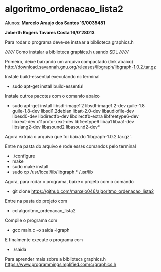 # algoritmo_ordenacao_lista2

Alunos:
**Marcelo Araujo dos Santos     16/0035481**

**Joberth Rogers Tavares Costa  16/0128013**


Para rodar o programa deve-se instalar a biblioteca graphics.h

*//////*  Como instalar a biblioteca graphics.h usando SDL  *//////*

Primeiro, deixe baixando um arquivo compactado (link abaixo)
http://download.savannah.gnu.org/releases/libgraph/libgraph-1.0.2.tar.gz


Instale build-essential executando no terminal
- sudo apt-get install build-essential

Instale outros pacotes com o comando abaixo
- sudo apt-get install libsdl-image1.2 libsdl-image1.2-dev guile-1.8 \
  guile-1.8-dev libsdl1.2debian libart-2.0-dev libaudiofile-dev \
  libesd0-dev libdirectfb-dev libdirectfb-extra libfreetype6-dev \
  libxext-dev x11proto-xext-dev libfreetype6 libaa1 libaa1-dev \
  libslang2-dev libasound2 libasound2-dev*

Agora extraia o arquivo que foi baixado 'libgraph-1.0.2.tar.gz'.

Entre na pasta do arquivo e rode esses comandos pelo terminal
- ./configure
- make
- sudo make install
- sudo cp /usr/local/lib/libgraph.* /usr/lib


Agora, para rodar o programa, baixe o projeto com o comando
- git clone https://github.com/marcelo046/algoritmo_ordenacao_lista2

Entre na pasta do projeto com
- cd algoritmo_ordenacao_lista2

Compile o programa com
- gcc main.c -o saida -lgraph

E finalmente execute o programa com
- ./saida



Para aprender mais sobre a biblioteca graphics.h
https://www.programmingsimplified.com/c/graphics.h
